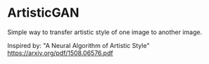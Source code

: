 # ArtisticGAN

Simple way to transfer artistic style of one image to another image.

Inspired by: "A Neural Algorithm of Artistic Style" https://arxiv.org/pdf/1508.06576.pdf